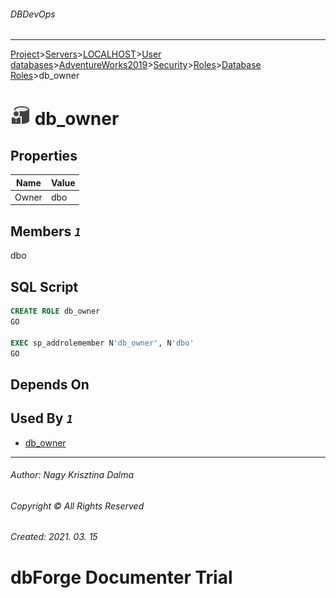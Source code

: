 ###### DBDevOps
___
[Project](../../../../../../../startpage.md)>[Servers](../../../../../../Servers.md)>[LOCALHOST](../../../../../LOCALHOST.md)>[User databases](../../../../UserDatabases.md)>[AdventureWorks2019](../../../AdventureWorks2019.md)>[Security](../../Security.md)>[Roles](../Roles.md)>[Database Roles](DatabaseRoles.md)>db_owner


# ![logo](../../../../../../../Images/DatabaseRole.svg) db_owner


## <a name="#Properties"></a>Properties
|Name|Value|
|---|---|
|Owner|dbo|


## <a name="#Members"></a>Members _`1`_
dbo


## <a name="#SqlScript"></a>SQL Script
```SQL
CREATE ROLE db_owner
GO

EXEC sp_addrolemember N'db_owner', N'dbo'
GO
```

## <a name="#DependsOn"></a>Depends On


## <a name="#UsedBy"></a>Used By _`1`_
- [db_owner](../../Schemas/db_owner.md)


___
###### Author: Nagy Krisztina Dalma
###### Copyright © All Rights Reserved
###### Created: 2021. 03. 15

# dbForge Documenter Trial